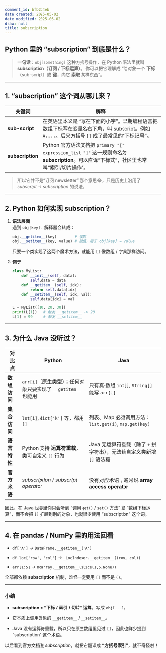 ```yaml
---
comment_id: bfb2c4eb
date created: 2025-05-02
date modified: 2025-05-02
draw: null
title: subscription
---
```

## Python 里的 “subscription” 到底是什么？

> **一句话**：`obj[something]` 这种方括号操作，在 Python 语法里就叫 **subscription（订阅 / 下标运算）**。
> 你可以把它理解成 “给对象一个 **下标**（sub-script）或 **键**，向它 **索取** 某样东西”。

---

## 1. “subscription” 这个词从哪儿来？

|关键词|解释|
|---|---|
|**sub-script**|在英语里本义是 “写在下面的小字”。早期编程语言把数组下标写在变量名右下角，叫 subscript。例如 `A₍ᵢⱼ₎`。后来方括号 `[]` 成了最常见的“下标记号”。|
|**subscription**|Python 官方语法文档把 `primary "[" expression_list "]"` 这一规则命名为 **subscription**。可以直译“下标式”，社区里也常叫“索引/切片操作”。|

> 所以它并不是“订阅 newsletter” 那个意思😂，只是历史上沿用了 _subscript_ → _subscription_ 的说法。

---

## 2. Python 如何实现 subscription？

1. **语法层面**  
    遇到 `obj[key]`，解释器会转成：
    
    ```python
    obj.__getitem__(key)        # 读取
    obj.__setitem__(key, value) # 赋值，用于 obj[key] = value
    ```
    

    只要一个类实现了这两个魔术方法，就能用 `[]` 像数组 / 字典那样访问。

    
2. **例子**
    
    ```python
    class MyList:
        def __init__(self, data):
            self.data = data
        def __getitem__(self, idx):
            return self.data[idx]
        def __setitem__(self, idx, val):
            self.data[idx] = val
    
    L = MyList([10, 20, 30])
    print(L[1])   # 触发 __getitem__ -> 20
    L[1] = 99     # 触发 __setitem__
    ```
    

---

## 3. 为什么 Java 没听过？

|对比点|Python|Java|
|---|---|---|
|**数组访问**|`arr[i]`（原生类型）；任何对象只要实现了 `__getitem__` 也能用|只有真·数组 `int[]`, `String[]` 能写 `arr[i]`|
|**集合访问**|`lst[i]`, `dict['k']` 等，都用 `[]`|列表、Map 必须调用方法：`list.get(i)`, `map.get(key)`|
|**语言特性**|Python 支持 **运算符重载**，类可自定义 `[]` 行为|Java 无运算符重载（除了 `+` 拼字符串），无法给自定义类新增 `[]` 语法糖|
|**官方术语**|_subscription_ / _subscript operator_|没有对应术语；通常说 **array access operator**|

因此，在 Java 世界里你只会听到 “调用 `get()` / `set()` 方法” 或 “数组下标运算”，而不会把 `[]` 扩展到别的对象，也就很少使用 “subscription” 这个词。

---

## 4. 在 pandas / NumPy 里的用法回看

- `df['A']` → `DataFrame.__getitem__('A')`
    
- `df.loc['row', 'col']` → `_LocIndexer.__getitem__((row, col))`
    
- `arr[1:5]` → `ndarray.__getitem__(slice(1,5,None))`
    

全部都依赖 **subscription** 机制，难怪一定要用 `[]` 而不是 `()`。

---

### 小结

- **subscription = “下标 / 索引 / 切片” 运算**，写成 `obj[...]`。
    
- 它本质上调用对象的 `__getitem__` / `__setitem__`。
    
- Java 没有运算符重载，所以只在原生数组里见过 `[]`，因此也鲜少提到 “subscription” 这个术语。
    

以后看到官方文档说 _subscription_，就把它翻译成 **“方括号索引”**，就不奇怪啦！
